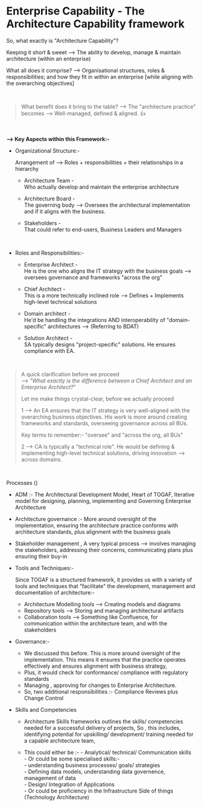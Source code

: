 # Enterprise Capability - The Architecture Capability framework

 So, what exactly is "Architecture Capability"?

 Keeping it short & sweet --> The ability to develop, manage & maintain architecture (within an enterprise)

 What all does it comprise? -->  Organisational structures, roles & responsibilities; and how they fit in within an enterprise
 [while aligning with the overarching objectives]

</br>

> What benefit does it bring to the table? --> The "architecture practice" becomes  --> Well-managed, defined & aligned. 👍

</br>

**--> Key Aspects within this Framework:-**

- Organizational Structure:-

  Arrangement of --> Roles + responsibilities + their relationships in a hierarchy

   - Architecture Team -         
     Who actually develop and maintain the enterprise architecture
     
   - Architecture Board -            
     The governing body -->  Oversees the architectural implementation and if it aligns with the business.
     
   - Stakeholders -         
     That could refer to end-users, Business Leaders and Managers

</br>

- Roles and Responsibilities:-

   - Enterprise Architect -       
      He is the one who aligns the IT strategy with the business goals --> oversees governance and frameworks "across the org"
     
   - Chief Architect -      
      This is a more technically inclined role --> Defines + Implements high-level technical solutions
     
   - Domain architect -      
      He'd be handling the integrations AND interoperability of "domain-specific" architectures --> (Referring to BDAT)

   - Solution Architect -     
      SA typically designs "project-specific" solutions. He ensures compliance with EA.

</br>

> A quick clarification before we proceed     
> --> _"What exactly is the difference between a Chief Architect and an Enterprise Architect?_"
>
> Let me make things crystal-clear, before we actually proceed
>
> 1 --> An EA ensures that the IT strategy is very well-aligned with the overarching business objectives. His work is more around creating frameworks and standards, overseeing governance across all BUs.
>
>  Key terms to remember:- "oversee" and "across the org, all BUs"
>
> 2 --> CA is typically a "technical role". He would be defining & implementing high-level technical solutions, driving innovation --> across domains. 

</br>

Processes ()

  - ADM :- The Architectural Development Model, Heart of TOGAF, Iterative model for designing, planning, implementing and Governing Enterprise Architecture
  - Architecture governance :- More around oversight of the implementation, ensuring the architecture practice conforms with architecture standards,  plus alignment with the business goals 
  - Stakeholder management , A very typical process --> involves managing the stakeholders, addressing their concerns, communicating plans plus ensuring their buy-in

- Tools and Techniques:-

  Since TOGAF is a structured framework, it provides us with a variety of tools and techniques that "facilitate" the development, management and documentation of architecture:-
     - Architecture Modelling tools --> Creating models and diagrams
     - Repository tools --> Storing and managing architectural artifacts
     - Collaboration tools --> Something like Confluence, for communication within the architecture team, and with the stakeholders

       
- Governance:-
    - We discussed this before. This is more around oversight of the implementation. This means it ensures that the practice operates effectively and ensures alignment with business strategy,
    - Plus, it would check for conformance/ compliance with regulatory standards
    - Managing , approving for changes to Enterprise Architecture.
    - So, two additional responsibilities :- Compliance Reviews plus Change Control
  
- Skills and Competencies

  - Architecture Skills frameworks outlines the skills/ competencies needed for a successful delivery of projects, So , this includes, identifying potential for upskilling/ development/ training  needed for a capable architecture team,    

  - This could either be :-
        - Analytical/ technical/ Communication skills               
        - Or could be some specialised skills:-            
              - understanding business processes/ goals/ strategies            
              - Defining data models, understanding data governence, management of data         
              - Design/ Integration of Applications            
              - Or could be proficiency in the Infrastructure Side of things (Technology Architecture)         
   
